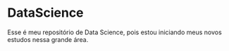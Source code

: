 # DataScience
Esse é meu repositório de Data Science, pois estou iniciando meus novos estudos nessa grande área.
